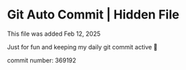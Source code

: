 # Git Auto Commit | Hidden File

This file was added Feb 12, 2025

Just for fun and keeping my daily git commit active 🤪

commit number: 369192
